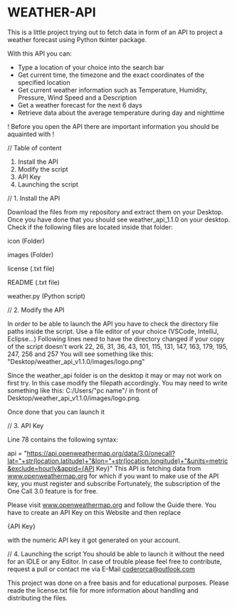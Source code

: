 # WEATHER-API

This is a little project trying out to fetch data in form of an API to project a weather forecast using Python tkinter package.

With this API you can:

- Type a location of your choice into the search bar
- Get current time, the timezone and the exact coordinates of the specified location
- Get current weather information such as Temperature, Humidity, Pressure, Wind Speed and a Description
- Get a weather forecast for the next 6 days
- Retrieve data about the average temperature during day and nighttime

! Before you open the API there are important information you should be aquainted with !

// Table of content
1. Install the API
2. Modify the script
3. API Key
4. Launching the script


// 1. Install the API

Download the files from my repository and extract them on your Desktop. Once you have done that you should see
weather_api_1.1.0 on your desktop. Check if the following files are located inside that folder:

icon (Folder)

images (Folder)

license (.txt file)

README (.txt file)

weather.py (Python script)


// 2. Modify the API

In order to be able to launch the API you have to check the directory file paths inside the script.
Use a file editor of your choice (VSCode, IntelliJ, Eclipse...)
Following lines need to have the directory changed if your copy of the script doesn't work
22, 26, 31, 36, 43, 101, 115, 131, 147, 163, 179, 195, 247, 256 and 257
You will see something like this: "Desktop/weather_api_v1.1.0/images/logo.png"

Since the weather_api folder is on the desktop it may or may not work on first try. In this case modify the filepath accordingly.
You may need to write something like this: C:/Users/"pc name"/ in front of Desktop/weather_api_v1.1.0/images/logo.png. 

Once done that you can launch it


// 3. API Key

Line 78 contains the following syntax:

api = "https://api.openweathermap.org/data/3.0/onecall?lat="+str(location.latitude)+"&lon="+str(location.longitude)+"&units=metric&exclude=hourly&appid={API Key}"
This API is fetching data from www.openweathermap.org for which if you want to make use of the API key, you must register and subscribe
Fortunately, the subscription of the One Call 3.0 feature is for free.

Please visit www.openweathermap.org and follow the Guide there.
You have to create an API Key on this Website and then replace

{API Key} 

with the numeric API key it got generated on your account.

// 4. Launching the script
You should be able to launch it without the need for an IDLE or any Editor. In case of trouble please feel free to contribute, request a pull or contact me via E-Mail coderorca@outlook.com

This project was done on a free basis and for educational purposes. Please reade the license.txt file for more information about handling and distributing the files.
